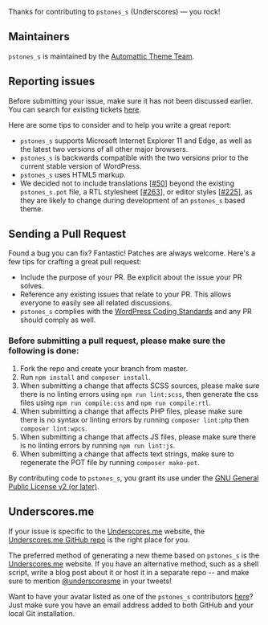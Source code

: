 Thanks for contributing to `pstones_s` (Underscores) — you rock!

## Maintainers

`pstones_s` is maintained by the [Automattic Theme Team](https://themeshaper.com/about/).

## Reporting issues

Before submitting your issue, make sure it has not been discussed earlier. You can search for existing tickets [here](https://github.com/Automattic/pstones_s/search).

Here are some tips to consider and to help you write a great report:

* `pstones_s` supports Microsoft Internet Explorer 11 and Edge, as well as the latest two versions of all other major browsers.
* `pstones_s` is backwards compatible with the two versions prior to the current stable version of WordPress.
* `pstones_s` uses HTML5 markup.
* We decided not to include translations [[#50](https://github.com/Automattic/pstones_s/pull/50)] beyond the existing `pstones_s.pot` file, a RTL stylesheet [[#263](https://github.com/Automattic/pstones_s/pull/263)], or editor styles [[#225](https://github.com/Automattic/pstones_s/pull/225)], as they are likely to change during development of an `pstones_s` based theme.

## Sending a Pull Request

Found a bug you can fix? Fantastic! Patches are always welcome. Here's a few tips for crafting a great pull request:

* Include the purpose of your PR. Be explicit about the issue your PR solves.
* Reference any existing issues that relate to your PR. This allows everyone to easily see all related discussions.
* `pstones_s` complies with the [WordPress Coding Standards](https://make.wordpress.org/core/handbook/best-practices/coding-standards/) and any PR should comply as well.

### Before submitting a pull request, please make sure the following is done:

1. Fork the repo and create your branch from master.
2. Run `npm install` and `composer install`.
3. When submitting a change that affects SCSS sources, please make sure there is no linting errors using `npm run lint:scss`, then generate the css files using `npm run compile:css` and `npm run compile:rtl`.
4. When submitting a change that affects PHP files, please make sure there is no syntax or linting errors by running `composer lint:php` then `composer lint:wpcs`.
5. When submitting a change that affects JS files, please make sure there is no linting errors by running `npm run lint:js`.
6. When submitting a change that affects text strings, make sure to regenerate the POT file by running `composer make-pot`.

By contributing code to `pstones_s`, you grant its use under the [GNU General Public License v2 (or later)](LICENSE).

## Underscores.me

If your issue is specific to the [Underscores.me](https://underscores.me) website, the [Underscores.me GitHub repo](https://github.com/Automattic/underscores.me) is the right place for you.

The preferred method of generating a new theme based on `pstones_s` is the [Underscores.me](https://underscores.me) website. If you have an alternative method, such as a shell script, write a blog post about it or host it in a separate repo -- and make sure to mention [@underscoresme](https://twitter.com/underscoresme) in your tweets!

Want to have your avatar listed as one of the `pstones_s` contributors [here](https://underscores.me/#contribute)? Just make sure you have an email address added to both GitHub and your local Git installation.